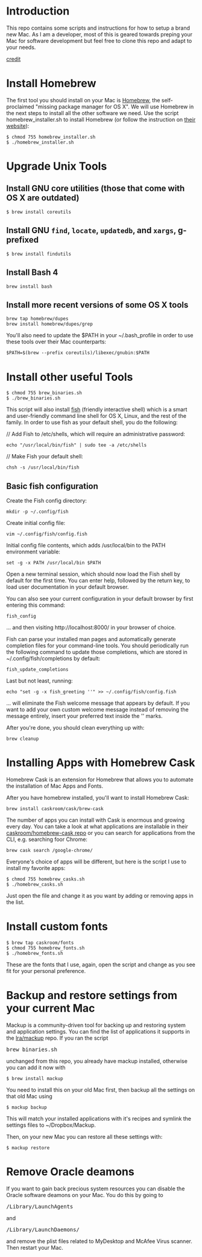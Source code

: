 # Introduction
This repo contains some scripts and instructions for how to setup a brand new Mac.  As I am a developer, most of this is geared towards preping your Mac for software development but feel free to clone this repo and adapt to your needs.

[credit](http://lapwinglabs.com/blog/hacker-guide-to-setting-up-your-mac)

# Install Homebrew
The first tool you should install on your Mac is [Homebrew](http://brew.sh/), the self-proclaimed "missing package manager for OS X".  We will use Homebrew  in the next steps to install all the other software we need.  Use the script homebrew_installer.sh to install Homebrew (or follow the instruction on [their website](http://brew.sh/)):

    $ chmod 755 homebrew_installer.sh
    $ ./homebrew_installer.sh

# Upgrade Unix Tools
## Install GNU core utilities (those that come with OS X are outdated)
    $ brew install coreutils

## Install GNU `find`, `locate`, `updatedb`, and `xargs`, g-prefixed
    $ brew install findutils

## Install Bash 4
    brew install bash

## Install more recent versions of some OS X tools
    brew tap homebrew/dupes
    brew install homebrew/dupes/grep

You'll also need to update the $PATH in your ~/.bash_profile in order to use these tools over their Mac counterparts:

    $PATH=$(brew --prefix coreutils)/libexec/gnubin:$PATH

# Install other useful Tools
    $ chmod 755 brew_binaries.sh
    $ ./brew_binaries.sh

This script will also install [fish](http://fishshell.com/) (friendly interactive shell) which is a smart and user-friendly command line shell for OS X, Linux, and the rest of the family.  In order to use fish as your default shell, you do the following:

// Add Fish to /etc/shells, which will require an administrative password:

    echo "/usr/local/bin/fish" | sudo tee -a /etc/shells
// Make Fish your default shell:

    chsh -s /usr/local/bin/fish

## Basic fish configuration
Create the Fish config directory:

    mkdir -p ~/.config/fish

Create initial config file:

    vim ~/.config/fish/config.fish

Initial config file contents, which adds /usr/local/bin to the PATH environment variable:

    set -g -x PATH /usr/local/bin $PATH

Open a new terminal session, which should now load the Fish shell by default for the first time. You can enter help, followed by the return key, to load user documentation in your default browser.

You can also see your current configuration in your default browser by first entering this command:

    fish_config

… and then visiting http://localhost:8000/ in your browser of choice.

Fish can parse your installed man pages and automatically generate completion files for your command-line tools. You should periodically run the following command to update those completions, which are stored in ~/.config/fish/completions by default:

    fish_update_completions

Last but not least, running:

    echo "set -g -x fish_greeting ''" >> ~/.config/fish/config.fish

… will eliminate the Fish welcome message that appears by default. If you want to add your own custom welcome message instead of removing the message entirely, insert your preferred text inside the '' marks.

After you're done, you should clean everything up with:

    brew cleanup

# Installing Apps with Homebrew Cask
Homebrew Cask is an extension for Homebrew that allows you to automate the installation of Mac Apps and Fonts.

After you have homebrew installed, you'll want to install Homebrew Cask:

    brew install caskroom/cask/brew-cask

The number of apps you can install with Cask is enormous and growing every day. You can take a look at what applications are installable in their [caskroom/homebrew-cask repo](https://github.com/caskroom/homebrew-cask/tree/master/Casks) or you can search for applications from the CLI, e.g. searching foor Chrome:

    brew cask search /google-chrome/

Everyone's choice of apps will be different, but here is the script I use to install my favorite apps:

    $ chmod 755 homebrew_casks.sh
    $ ./homebrew_casks.sh

Just open the file and change it as you want by adding or removing apps in the list.

# Install custom fonts
    $ brew tap caskroom/fonts
    $ chmod 755 homebrew_fonts.sh
    $ ./homebrew_fonts.sh

These are the fonts that I use, again, open the script and change as you see fit for your personal preference.

# Backup and restore settings from your current Mac
Mackup is a community-driven tool for backing up and restoring system and application settings. You can find the list of applications it supports in the [lra/mackup](https://github.com/lra/mackup/tree/master/mackup/applications) repo.  If you ran the script <pre>brew_binaries.sh</pre> unchanged from this repo, you already have mackup installed, otherwise you can add it now with

    $ brew install mackup

You need to install this on your old Mac first, then backup all the settings on that old Mac using

    $ mackup backup

This will match your installed applications with it's recipes and symlink the settings files to ~/Dropbox/Mackup.

Then, on your new Mac you can restore all these settings with:

    $ mackup restore

# Remove Oracle deamons
If you want to gain back precious system resources you can disable the Oracle software deamons on your Mac.  You do this by going to <pre>/Library/LaunchAgents</pre> and  <pre>/Library/LaunchDaemons/</pre> and remove the plist files related to MyDesktop and McAfee Virus scanner.  Then restart your Mac.
